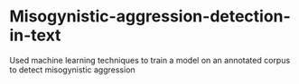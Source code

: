 # Misogynistic-aggression-detection-in-text
Used machine learning techniques to train a model on an annotated corpus to detect misogynistic aggression 
